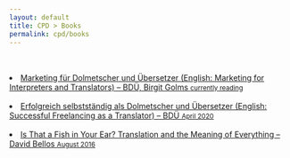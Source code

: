 ```yaml
---
layout: default
title: CPD > Books
permalink: cpd/books
---
```

<br>
<br>
<li><a href="https://www.bdue-fachverlag.de/detail_book/80" target="_blank" title="Link in German.">Marketing für Dolmetscher und Übersetzer (English: Marketing for Interpreters and Translators) – BDÜ, Birgit Golms <small>currently reading</small></a></li>  
<br>
<li><a href="https://www.bdue-fachverlag.de/detail_book/99" target="_blank" title="Link in German.">Erfolgreich selbstständig als Dolmetscher und Übersetzer (English: Successful Freelancing as a Translator) – BDÜ <small>April 2020</small></a></li>  
<br>
<li><a href="https://www.amazon.co.uk/That-Fish-Your-Ear-Translation/dp/0241954304/ref=sr_1_1?dchild=1&keywords=Is+That+a+Fish+in+Your+Ear%3F+Translation+and+the+Meaning+of+Everything&qid=1590498089&quartzVehicle=842-813&replacementKeywords=that+a+fish+in+your+ear%3F+translation+and+the+meaning+of+everything&sr=8-1" target="_blank">Is That a Fish in Your Ear? Translation and the Meaning of Everything – David Bellos <small>August 2016</small></a></li>